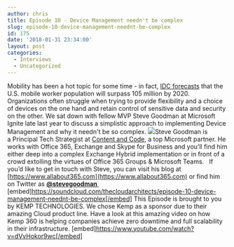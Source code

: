 ```yaml
---
author: chris
title: Episode 10 - Device Management needn't be complex
slug: episode-10-device-management-neednt-be-complex
id: 175
date: '2018-01-31 23:34:00'
layout: post
categories:
  - Interviews
  - Uncategorized
---
```


Mobility has been a hot topic for some time - in fact, [IDC forecasts](https://www.idc.com/research/viewtoc.jsp?containerId=US41678216) that the U.S. mobile worker population will surpass 105 million by 2020. Organizations often struggle when trying to provide flexibility and a choice of devices on the one hand and retain control of sensitive data and security on the other. We sat down with fellow MVP Steve Goodman at Microsoft Ignite late last year to discuss a simplistic approach to implementing Device Management and why it needn't be so complex. ![](http://thearchitects.cloud/wp-content/uploads/2018/01/Steve-150x150.jpg)Steve Goodman is a Principal Tech Strategist at [Content and Code](http://www.contentandcode.com/), a top Microsoft partner. He works with Office 365, Exchange and Skype for Business and you’ll find him either deep into a complex Exchange Hybrid implementation or in front of a crowd extolling the virtues of Office 365 Groups & Microsoft Teams.   If you’d like to get in touch with Steve, you can visit his blog at [https://www.allabout365.com](https://www.allabout365.com) or find him on Twitter as **[@stevegoodman ](https://twitter.com/stevegoodman)** [embed]https://soundcloud.com/thecloudarchitects/episode-10-device-management-neednt-be-complex[/embed] This Episode is brought to you by KEMP TECHNOLOGIES. We chose Kemp as a sponsor due to their amazing Cloud product line. Have a look at this amazing video on how Kemp 360 is helping companies achieve zero downtime and full scalability in their infrastructure. [embed]https://www.youtube.com/watch?v=dVvHokor9wc[/embed]